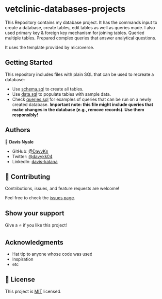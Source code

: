 # vetclinic-databases-projects

This Repository contains my database project. It has the commands input to create a database, create tables, edit tables as well as queries made. I also used primary key & foreign key mechanism for joining tables. Queried multiple tables. Prepared complex queries that answer analytical questions. 

It uses the template provided by microverse.

## Getting Started

This repository includes files with plain SQL that can be used to recreate a database:

- Use [schema.sql](./schema.sql) to create all tables.
- Use [data.sql](./data.sql) to populate tables with sample data.
- Check [queries.sql](./queries.sql) for examples of queries that can be run on a newly created database. **Important note: this file might include queries that make changes in the database (e.g., remove records). Use them responsibly!**


## Authors

👤 **Davis Nyale**

- GitHub: [@DavyKn](https://github.com/DavyKn)
- Twitter: [@davykk04](https://twitter.com/davykk04)
- LinkedIn: [davis-katana](https://www.linkedin.com/in/davis-katana/)


## 🤝 Contributing

Contributions, issues, and feature requests are welcome!

Feel free to check the [issues page](../../issues/).

## Show your support

Give a ⭐️ if you like this project!

## Acknowledgments

- Hat tip to anyone whose code was used
- Inspiration
- etc

## 📝 License

This project is [MIT](./MIT.md) licensed.
